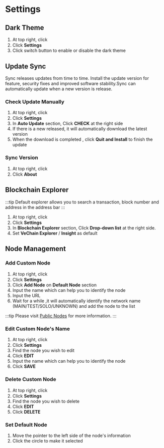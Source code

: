 # Settings
## Dark Theme
1. At top right, click  <img src="~@public/images/sync/menu.png" width = "16px" height = "16px" align=center />
2. Click  **Settings**
3. Click switch button to enable or disable the dark theme 

## Update Sync
Sync releases updates from time to time. Install the update version for feature, security fixes and improved software  stability.Sync can automatically update when a new version is release. 

### Check Update Manually 
1. At top right, click  <img src="~@public/images/sync/menu.png" width = "16px" height = "16px" align=center />
2. Click **Settings**
3. In **Auto Update** section, Click **CHECK** at the right side
4. If there is a new released, it will automatically download the latest version
5. When the download is completed , click **Quit and Install** to finish the update

### Sync Version
1. At top right, click  <img src="~@public/images/sync/menu.png" width = "16px" height = "16px" align=center />
2. Click **About** 

## Blockchain Explorer
:::tip
Default explorer allows you to search a transaction, block number and address in the address bar
:::

1. At top right, click  <img src="~@public/images/sync/menu.png" width = "16px" height = "16px" align=center />
2. Click **Settings**
3. In **Blockchain Explorer** section, Click **Drop-down list** at the right side. 
4. Set **VeChain Explorer** / **Insight** as default 

## Node Management
### Add Custom Node 
1. At top right, click  <img src="~@public/images/sync/menu.png" width = "16px" height = "16px" align=center />
2. Click **Settings**
3. Click **Add Node** on **Default Node** section
4. Input the name which can help you to identify the node 
5. Input the URL 
6. Wait for a while ,it will automatically identify the network name (MAIN/TEST/SOLO/UNKNOWN) and add the node to the list

:::tip
Please visit [Public Nodes](../../others/development-resources.md#public-nodes) for more information.
:::

### Edit Custom Node's Name

1. At top right, click  <img src="~@public/images/sync/menu.png" width = "16px" height = "16px" align=center />
2. Click **Settings**
3. Find the node you wish to edit 
4. Click **EDIT**  
5. Input the name which can help you to identify the node
6. Click **SAVE**
    
### Delete Custom Node
    
1. At top right, click  <img src="~@public/images/sync/menu.png" width = "16px" height = "16px" align=center />
2. Click **Settings**
3. Find the node you wish to delete 
4. Click **EDIT** 
5. Click **DELETE**

### Set Default Node
1. Move the pointer to the left side of the node's information
2. Click the circle to make it selected